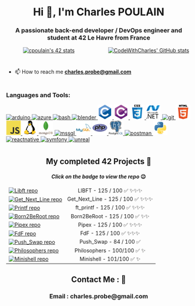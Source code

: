 <div align="center">
  <h1 align="center">Hi 👋, I'm Charles POULAIN</h1>
  <h3 align="center">A passionate back-end developer / DevOps engineer and student at 42 Le Havre from France</h3>
  <div style="display: flex; justify-content: space-between; align-items: center; gap: 40px; max-width: 800px; margin: auto;">
    <a href="https://github.com/oakoudad/badge42" style="display: block; flex: 1; text-align: center;">
      <img src="https://badge.mediaplus.ma/greenbinary/cpoulain" alt="cpoulain's 42 stats" style="max-width: 100%; height: auto; max-height: 150px;" />
    </a>
    <a href="https://github.com/anuraghazra/github-readme-stats" style="display: block; flex: 1; text-align: center;">
      <img src="https://github-readme-stats.vercel.app/api?username=CodeWithCharles&show_icons=true&theme=radical" alt="CodeWithCharles' GitHub stats" style="max-width: 100%; height: auto; max-height: 150px;" />
    </a>
  </div>
</div>

#

- 📫 How to reach me **charles.probe@gmail.com**

#

<h3 align="left">Languages and Tools:</h3>
<p align="left"> <a href="https://www.arduino.cc/" rel="noreferrer"> <img src="https://cdn.worldvectorlogo.com/logos/arduino-1.svg" alt="arduino" width="40" height="40"/> </a> <a href="https://azure.microsoft.com/en-in/" target="_blank" rel="noreferrer"> <img src="https://www.vectorlogo.zone/logos/microsoft_azure/microsoft_azure-icon.svg" alt="azure" width="40" height="40"/> </a> <a href="https://www.gnu.org/software/bash/" target="_blank" rel="noreferrer"> <img src="https://www.vectorlogo.zone/logos/gnu_bash/gnu_bash-icon.svg" alt="bash" width="40" height="40"/> </a> <a href="https://www.blender.org/" target="_blank" rel="noreferrer"> <img src="https://download.blender.org/branding/community/blender_community_badge_white.svg" alt="blender" width="40" height="40"/> </a> <a href="https://www.cprogramming.com/" target="_blank" rel="noreferrer"> <img src="https://raw.githubusercontent.com/devicons/devicon/master/icons/c/c-original.svg" alt="c" width="40" height="40"/> </a> <a href="https://www.w3schools.com/cs/" target="_blank" rel="noreferrer"> <img src="https://raw.githubusercontent.com/devicons/devicon/master/icons/csharp/csharp-original.svg" alt="csharp" width="40" height="40"/> </a> <a href="https://www.w3schools.com/css/" target="_blank" rel="noreferrer"> <img src="https://raw.githubusercontent.com/devicons/devicon/master/icons/css3/css3-original-wordmark.svg" alt="css3" width="40" height="40"/> </a> <a href="https://dotnet.microsoft.com/" target="_blank" rel="noreferrer"> <img src="https://raw.githubusercontent.com/devicons/devicon/master/icons/dot-net/dot-net-original-wordmark.svg" alt="dotnet" width="40" height="40"/> </a> <a href="https://git-scm.com/" target="_blank" rel="noreferrer"> <img src="https://www.vectorlogo.zone/logos/git-scm/git-scm-icon.svg" alt="git" width="40" height="40"/> </a> <a href="https://www.w3.org/html/" target="_blank" rel="noreferrer"> <img src="https://raw.githubusercontent.com/devicons/devicon/master/icons/html5/html5-original-wordmark.svg" alt="html5" width="40" height="40"/> </a> <a href="https://developer.mozilla.org/en-US/docs/Web/JavaScript" target="_blank" rel="noreferrer"> <img src="https://raw.githubusercontent.com/devicons/devicon/master/icons/javascript/javascript-original.svg" alt="javascript" width="40" height="40"/> </a> <a href="https://www.linux.org/" target="_blank" rel="noreferrer"> <img src="https://raw.githubusercontent.com/devicons/devicon/master/icons/linux/linux-original.svg" alt="linux" width="40" height="40"/> </a> <a href="https://www.mongodb.com/" target="_blank" rel="noreferrer"> <img src="https://raw.githubusercontent.com/devicons/devicon/master/icons/mongodb/mongodb-original-wordmark.svg" alt="mongodb" width="40" height="40"/> </a> <a href="https://www.microsoft.com/en-us/sql-server" target="_blank" rel="noreferrer"> <img src="https://www.svgrepo.com/show/303229/microsoft-sql-server-logo.svg" alt="mssql" width="40" height="40"/> </a> <a href="https://www.mysql.com/" target="_blank" rel="noreferrer"> <img src="https://raw.githubusercontent.com/devicons/devicon/master/icons/mysql/mysql-original-wordmark.svg" alt="mysql" width="40" height="40"/> </a> <a href="https://www.php.net" target="_blank" rel="noreferrer"> <img src="https://raw.githubusercontent.com/devicons/devicon/master/icons/php/php-original.svg" alt="php" width="40" height="40"/> </a> <a href="https://www.postgresql.org" target="_blank" rel="noreferrer"> <img src="https://raw.githubusercontent.com/devicons/devicon/master/icons/postgresql/postgresql-original-wordmark.svg" alt="postgresql" width="40" height="40"/> </a> <a href="https://postman.com" target="_blank" rel="noreferrer"> <img src="https://www.vectorlogo.zone/logos/getpostman/getpostman-icon.svg" alt="postman" width="40" height="40"/> </a> <a href="https://www.python.org" target="_blank" rel="noreferrer"> <img src="https://raw.githubusercontent.com/devicons/devicon/master/icons/python/python-original.svg" alt="python" width="40" height="40"/> </a> <a href="https://reactnative.dev/" target="_blank" rel="noreferrer"> <img src="https://reactnative.dev/img/header_logo.svg" alt="reactnative" width="40" height="40"/> </a> <a href="https://symfony.com" target="_blank" rel="noreferrer"> <img src="https://symfony.com/logos/symfony_black_03.svg" alt="symfony" width="40" height="40"/> </a> <a href="https://unrealengine.com/" target="_blank" rel="noreferrer"> <img src="https://raw.githubusercontent.com/kenangundogan/fontisto/036b7eca71aab1bef8e6a0518f7329f13ed62f6b/icons/svg/brand/unreal-engine.svg" alt="unreal" width="40" height="40"/> </a> </p>

#

<div align="center">

  <table>
    <thead>
      <tr><h2>My completed 42 Projects 🚀</h2><h4><i>Click on the badge to view the repo</i> 😉</h4></tr>
    </thead>
    <tbody>
      <tr>
        <td><a href="https://github.com/CodeWithCharles/42_libft"><img src="https://github.com/ayogun/42-project-badges/blob/main/badges/libftm.png" alt="Libft repo"></a></td>
        <td align="center">LIBFT - 125 / 100 ✅ ✨✨✨</td>
      </tr>
      <tr>
        <td><a href="https://github.com/CodeWithCharles/42_get_next_line"><img src="https://github.com/ayogun/42-project-badges/blob/main/badges/get_next_linem.png" alt="Get_Next_Line repo"></a></td>
        <td align="center">Get_Next_Line - 125 / 100 ✅ ✨✨✨</td>
      </tr>
      <tr>
        <td><a href="https://github.com/CodeWithCharles/42_ft_printf"><img src="https://github.com/ayogun/42-project-badges/blob/main/badges/ft_printfm.png" alt="Printf repo"></a></td>
        <td align="center">ft_printf - 125 / 100 ✅ ✨✨✨</td>
      </tr>
      <tr>
        <td><a href="https://www.youtube.com/watch?v=dQw4w9WgXcQ"><img src="https://github.com/ayogun/42-project-badges/blob/main/badges/born2beroote.png" alt="Born2BeRoot repo"></a></td>
        <td align="center">Born2BeRoot - 125 / 100 ✅ ✨✨</td>
      </tr>
      <tr>
        <td><a href="https://github.com/CodeWithCharles/42_pipex"><img src="https://github.com/ayogun/42-project-badges/blob/main/badges/pipexm.png" alt="Pipex repo"></a></td>
        <td align="center">Pipex - 125 / 100 ✅ ✨✨✨</td>
      </tr>
      <tr>
        <td><a href="https://github.com/CodeWithCharles/42_fdf"><img src="https://github.com/ayogun/42-project-badges/blob/main/badges/fdfm.png" alt="FdF repo"></a></td>
        <td align="center">FdF - 125 / 100 ✅ ✨✨✨</td>
      </tr>
      <tr>
        <td><a href="https://github.com/CodeWithCharles/42_push_swap"><img src="https://github.com/ayogun/42-project-badges/blob/main/badges/push_swape.png" alt="Push_Swap repo"></a></td>
        <td align="center">Push_Swap - 84 / 100 ✅ </td>
      </tr>
      <tr>
        <td><a href="https://github.com/CodeWithCharles/42_philosophers"><img src="https://github.com/ayogun/42-project-badges/blob/main/badges/philosopherse.png" alt="Philosophers repo"></a></td>
        <td align="center">Philosophers - 100/100 ✅ ✨</td>
      </tr>
      <tr>
        <td><a href="https://github.com/CodeWithCharles/42_minishell"><img src="https://github.com/ayogun/42-project-badges/blob/main/badges/minishellm.png" alt="Minishell repo"></a></td>
        <td align="center">Minishell - 101/100 ✅ ✨</td>
      </tr>
    </tbody>
  </table>

</div>

<div align="center">
    <h2>Contact Me : 📱</h2>
    <h3>Email : charles.probe@gmail.com</h3>
</div>
